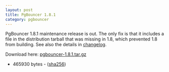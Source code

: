 ```yaml
---
layout: post
title: PgBouncer 1.8.1
category: pgbouncer
---
```


PgBouncer 1.8.1 maintenance release is out.  The only fix is that it
includes a file in the distribution tarball that was missing in 1.8,
which prevented 1.8 from building.  See also the details in
[changelog](/changelog.html#pgbouncer-18x).

Download here: [pgbouncer-1.8.1.tar.gz](/downloads/files/1.8.1/pgbouncer-1.8.1.tar.gz)
- 465930 bytes - ([sha256](/downloads/files/1.8.1/pgbouncer-1.8.1.tar.gz.sha256))

